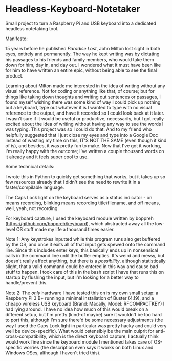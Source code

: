 # Headless-Keyboard-Notetaker
Small project to turn a Raspberry Pi and USB keyboard into a dedicated headless notetaking tool.

Manifesto:

15 years before he published *Paradise Lost*, John Milton lost sight in both eyes, entirely and permanently. The way he kept writing was by dictating his passages to his friends and family members, who would take them down for him, day in, and day out. I wondered what it must have been like for him to have written an entire epic, without being able to see the final product. 

Learning about Milton made me interested in the idea of writing without any visual reference. Not for coding or anything like that, of course; 
but for things like taking down thoughts and writing out sentences or passages, I found myself wishing there was some kind of way I could pick up nothing but a keyboard, type out whatever it is I wanted to type with no visual reference to the output, and have it recorded so I could look back at it later. I wasn't sure if it would be useful or productive, necessarily, but I got really excited about the idea of writing without having any way to see the words I was typing. This project was so I could do that. And to my friend who helpfully suggested that I just close my eyes and type into a Google Doc instead of wasting my time on this, IT'S NOT THE SAME (even though it kind of is), and besides, it was pretty fun to make. Now that I've got it working, I'm really happy with the outcome; I've written a couple thousand words on it already and it feels super cool to use.

Some technical details:

I wrote this in Python to quickly get something that works, but it takes up so few resources already that I didn't see the need to rewrite it in a faster/compilable language.

The Caps Lock light on the keyboard serves as a status indicator - on means recording, blinking means recording title/filename, and off means, well, yeah, not recording.

For keyboard capture, I used the keyboard module written by boppreh (https://github.com/boppreh/keyboard), which abstracted away all the low-level OS stuff made my life a thousand times easier.

Note 1: Any keystrokes inputted while this program runs also get buffered by the OS, and once it exits all of that input gets spewed onto the command line. Since this includes enter keys, this basically ends up in nonsensical calls in the command line until the buffer empties. It's weird and messy, but doesn't really affect anything, but there *is* a *possibility*, although statistically slight, that a valid command could be entered in this way and cause bad stuff to happen. I took care of this in the bash script I have that runs this on startup by flushing the input, but I'm looking for a better way to handle/prevent this.

Note 2: The *only* hardware I have tested this on is my own small setup: a Raspberry Pi 3 B+ running a minimal installation of Buster (4.19), and a cheapo wireless USB keyboard (Brand: Macally, Model: RFCOMPACTKEY) I had lying around. I have no idea how much of this would break on a different setup, but I'm pretty (kind-of maybe) sure it wouldn't be too hard to port this, although I'm sure there'd be some necessary adjustments (the way I used the Caps Lock light in particular was pretty hacky and could very well be device-specific). What would ostensibly be the main culprit for anti-cross-compatibility, which is the direct keyboard capture, I actually think would work fine since the keyboard module I mentioned takes care of OS-specific worries (the description even says it works on both Linux and Windows OSes, although I haven't tried this).
